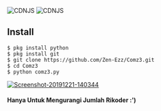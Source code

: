 ![CDNJS](https://img.shields.io/badge/python-3.8.0-lightgrey) ![CDNJS](https://img.shields.io/badge/coded-Zen%20Gans-orange)
## Install
```
$ pkg install python
$ pkg install git
$ git clone https://github.com/Zen-Ezz/Comz3.git
$ cd Comz3
$ python comz3.py
```

<a href="https://ibb.co/xzZRQ6Y"><img src="https://i.ibb.co/9yPCjWh/Screenshot-20191221-140344.png" alt="Screenshot-20191221-140344" border="0"></a>

#### Hanya Untuk Mengurangi Jumlah Rikoder :')
